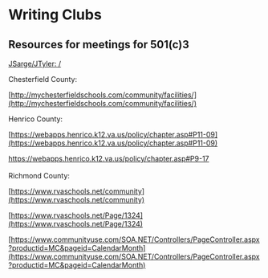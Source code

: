


# Writing Clubs

## Resources for meetings for 501(c)3


[JSarge/JTyler:
/](https://ccwatraining.org/locations/)



[](https://ccwatraining.org/locations/)Chesterfield County:

[http://mychesterfieldschools.com/community/facilities/](http://mychesterfieldschools.com/community/facilities/)

  

Henrico County:

[https://webapps.henrico.k12.va.us/policy/chapter.asp#P11-09](https://webapps.henrico.k12.va.us/policy/chapter.asp#P11-09)  

[https://webapps.henrico.k12.va.us/policy/chapter.asp#P9-17  
](https://webapps.henrico.k12.va.us/policy/chapter.asp#P9-17)  
Richmond County:

[https://www.rvaschools.net/community](https://www.rvaschools.net/community)  

[https://www.rvaschools.net/Page/1324](https://www.rvaschools.net/Page/1324)

[](https://www.rvaschools.net/Page/1324)[https://www.communityuse.com/SOA.NET/Controllers/PageController.aspx?productid=MC&pageid=CalendarMonth](https://www.communityuse.com/SOA.NET/Controllers/PageController.aspx?productid=MC&pageid=CalendarMonth)
<!--stackedit_data:
eyJoaXN0b3J5IjpbLTEyNDk4NTY3NzldfQ==
-->